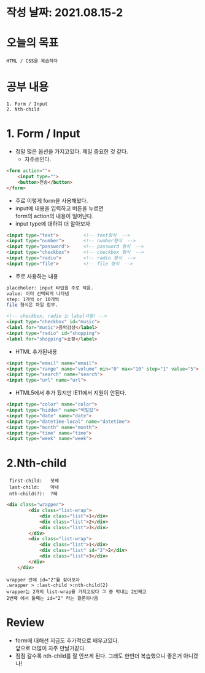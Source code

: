 # 작성 날짜: 2021.08.15-2
# 오늘의 목표
	HTML / CSS을 복습하자
# 공부 내용
	1. Form / Input
	2. Nth-child
# 1. Form / Input
+ 정말 많은 옵션을 가지고있다. 제일 중요한 것 같다.
  + 자주쓰인다.
```html
<form action="">
	<input type="">
	<button>전송</button>
</form>
```
+	주로 이렇게 form을 사용해왔다.
+ input에 내용을 입력하고 버튼을 누르면   <br> form의
action의 내용이 일어난다.
+ input type에 대하여 더 알아보자
```html
<input type="text"> 		<!-- text형식  -->
<input type="number">	 	<!-- number형식  -->
<input type="password"> 	<!-- password 형식  -->
<input type="checkbox"> 	<!-- checkbox 형식  -->
<input type="radio"> 		<!-- radio 형식  -->
<input type="file"> 		<!-- file 형식  -->
```
+ 주로 사용하는 내용
```bash
placeholer: input 타입을 주로 적음.
value: 이미 선택되게 나타냄
step: 1개씩 or 10개씩 
file 형식은 파일 첨부.
```
```html
<!-- checkbox, radio 는 label사용! -->
<input type="checkbox" id="music">
<label for="music">음악감상</label>
<input type="radio" id="shopping">
<label for="shopping">쇼핑</label>
```
+ HTML 추가된내용
```html
<input type="email" name="email">
<input type="range" name="volume" min="0" max="10" step="1" value="5">
<input type="search" name="search">
<input type="url" name="url">
```
+ HTML5에서 추가 됬지만 IE11에서 지원이 안된다.
```html
<input type="color" name="color">
<input type="hidden" name="비밀값">
<input type="date" name="date">
<input type="datetime-local" name="datetime">
<input type="month" name="month">
<input type="time" name="time">
<input type="week" name="week">
```
# 2.Nth-child
	 first-child: 	첫쨰
	 last-child:	막내
	 nth-child(?):	?째 
```html
<div class="wrapper">
        <div class="list-wrap">
            <div class="list">1</div>
            <div class="list">2</div>
            <div class="list">3</div>
        </div>
        <div class="list-wrap">
            <div class="list">1</div>
            <div class="list" id="2">2</div>
            <div class="list">3</div>
        </div>
    </div>
```
	wrapper 안에 id="2"를 찾아보자
	.wrapper > :last-child >:nth-child(2) 
	wrapper는 2개의 list-wrap를 가지고있다 그 중 막내는 2번째고
	2번째 에서 둘째는 id="2" 라는 결론이나옴

# Review
+	form에 대해선 지금도 추가적으로 배우고있다.<br>
앞으로 더많이 자주 만날거같다.
+ 점점 갈수록 nth-child를 잘 안쓰게 된다. 그래도 한번더 복습했으니 좋은거 아니겠나!


